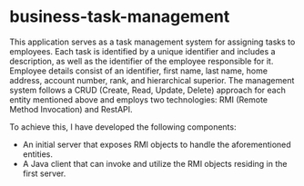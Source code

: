 # business-task-management

This application serves as a task management system for assigning tasks to employees. Each task is identified by a unique identifier and includes a description, as well as the identifier of the employee responsible for it. Employee details consist of an identifier, first name, last name, home address, account number, rank, and hierarchical superior. The management system follows a CRUD (Create, Read, Update, Delete) approach for each entity mentioned above and employs two technologies: RMI (Remote Method Invocation) and RestAPI.

To achieve this, I have developed the following components:
- An initial server that exposes RMI objects to handle the aforementioned entities.
- A Java client that can invoke and utilize the RMI objects residing in the first server.
